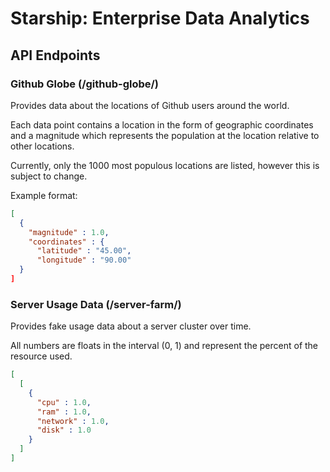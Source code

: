 # Starship: Enterprise Data Analytics

## API Endpoints

### Github Globe (/github-globe/)

Provides data about the locations of Github users around the world.

Each data point contains a location in the form of geographic coordinates
and a magnitude which represents the population at the location relative to other locations.

Currently, only the 1000 most populous locations are listed, however this is subject to change.

Example format:

```json
[
  {
    "magnitude" : 1.0,
    "coordinates" : {
      "latitude" : "45.00",
      "longitude" : "90.00"
  }
]
```

### Server Usage Data (/server-farm/)

Provides fake usage data about a server cluster over time.

All numbers are floats in the interval (0, 1) and represent the percent of the resource used.

```json
[
  [
    {
      "cpu" : 1.0,
      "ram" : 1.0,
      "network" : 1.0,
      "disk" : 1.0
    }
  ]
]
```


